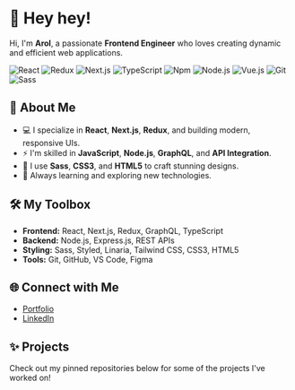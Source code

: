 
# 👋 Hey hey!

Hi, I'm **Arol**, a passionate **Frontend Engineer** who loves creating dynamic and efficient web applications.


![React](https://img.shields.io/badge/-React-45b8d8?style=for-the-badge&logo=react&logoColor=white)
![Redux](https://img.shields.io/badge/-Redux-764ABC?style=for-the-badge&logo=redux&logoColor=white)
![Next.js](https://img.shields.io/badge/Next.js-black?style=for-the-badge&logo=next.js&logoColor=white)
![TypeScript](https://img.shields.io/badge/-TypeScript-3178C6?style=for-the-badge&logo=typescript&logoColor=white)
![Npm](https://img.shields.io/badge/-NPM-CB3837?style=for-the-badge&logo=npm&logoColor=white)
![Node.js](https://img.shields.io/badge/-Nodejs-43853d?style=for-the-badge&logo=Node.js&logoColor=white)
![Vue.js](https://img.shields.io/badge/-Vue.js-4FC08D?style=for-the-badge&logo=vue.js&logoColor=white)
![Git](https://img.shields.io/badge/-Git-F05032?style=for-the-badge&logo=git&logoColor=white)
![Sass](https://img.shields.io/badge/Sass-hotpink?style=for-the-badge&logo=sass&logoColor=white)



## 🚀 About Me
- 💻 I specialize in **React**, **Next.js**, **Redux**, and building modern, responsive UIs.
- ⚡ I'm skilled in **JavaScript**, **Node.js**, **GraphQL**, and **API Integration**.
- 🎨 I use **Sass**, **CSS3**, and **HTML5** to craft stunning designs.
- 🌱 Always learning and exploring new technologies.

## 🛠️ My Toolbox
- **Frontend:** React, Next.js, Redux, GraphQL, TypeScript
- **Backend:** Node.js, Express.js, REST APIs
- **Styling:** Sass, Styled, Linaria, Tailwind CSS, CSS3, HTML5
- **Tools:** Git, GitHub, VS Code, Figma

## 🌐 Connect with Me
- [Portfolio](https://arol.me)  
- [LinkedIn](https://linkedin.com//in/arol-figueroa/)  


## ✨ Projects
Check out my pinned repositories below for some of the projects I've worked on!
